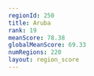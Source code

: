 ```yaml
---
regionId: 250
title: Aruba
rank: 19
meanScore: 78.38
globalMeanScore: 69.33
numRegions: 220
layout: region_score
---
```

